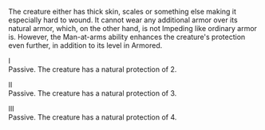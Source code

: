 The creature either has thick skin, scales or something else making it especially hard to wound. It cannot wear any additional armor over its natural armor, which, on the other hand, is not Impeding like ordinary armor is. However, the Man-at-arms ability enhances the creature's protection even further, in addition to its level in Armored.

I<br>Passive. The creature has a natural protection of 2.

II<br>Passive. The creature has a natural protection of 3.

III<br>Passive. The creature has a natural protection of 4.